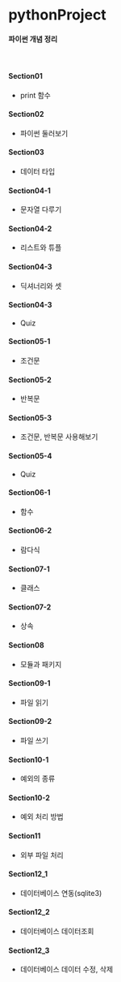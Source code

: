 # pythonProject
#### 파이썬 개념 정리
</br>

#### Section01
  - print 함수  

#### Section02
- 파이썬 둘러보기  


#### Section03
- 데이터 타입  


#### Section04-1
- 문자열 다루기  


#### Section04-2
- 리스트와 튜플  


#### Section04-3
- 딕셔너리와 셋 


#### Section04-3
- Quiz


#### Section05-1
- 조건문


#### Section05-2
- 반복문


#### Section05-3
- 조건문, 반복문 사용해보기


#### Section05-4
- Quiz


#### Section06-1
- 함수


#### Section06-2
- 람다식


#### Section07-1
- 클래스

#### Section07-2
- 상속

#### Section08
- 모듈과 패키지

#### Section09-1
- 파일 읽기

#### Section09-2
- 파일 쓰기

#### Section10-1
- 예외의 종류

#### Section10-2
- 예외 처리 방법

#### Section11
- 외부 파일 처리

#### Section12_1
- 데이터베이스 연동(sqlite3)

#### Section12_2
- 데이터베이스 데이터조회

#### Section12_3
- 데이터베이스 데이터 수정, 삭제
  
